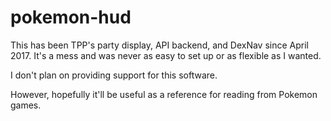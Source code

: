 # pokemon-hud

This has been TPP's party display, API backend, and DexNav since April 2017. It's a mess and was never as easy to set up or as flexible as I wanted.

I don't plan on providing support for this software.

However, hopefully it'll be useful as a reference for reading from Pokemon games.
